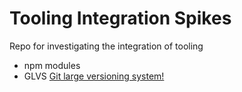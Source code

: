 
# Tooling Integration Spikes
Repo for investigating the integration of tooling
* npm modules
* GLVS [Git large versioning system!](https://help.github.com/en/github/managing-large-files/versioning-large-files)

